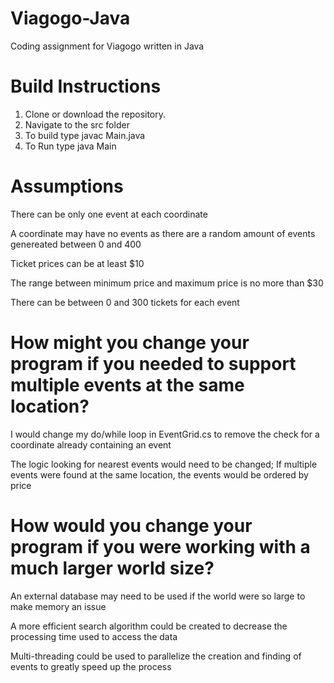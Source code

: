 # Viagogo-Java
Coding assignment for Viagogo written in Java

# Build Instructions
1. Clone or download the repository. 
2. Navigate to the src folder
3. To build type javac Main.java
4. To Run type java Main

# Assumptions
There can be only one event at each coordinate

A coordinate may have no events as there are a random amount of events genereated between 0 and 400

Ticket prices can be at least $10

The range between minimum price and maximum price is no more than $30

There can be between 0 and 300 tickets for each event

# How might you change your program if you needed to support multiple events at the same location?
I would change my do/while loop in EventGrid.cs to remove the check for a coordinate already containing an event

The logic looking for nearest events would need to be changed; If multiple events were found at the same location, the events would be ordered by price

# How would you change your program if you were working with a much larger world size?
An external database may need to be used if the world were so large to make memory an issue

A more efficient search algorithm could be created to decrease the processing time used to access the data

Multi-threading could be used to parallelize the creation and finding of events to greatly speed up the process
